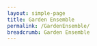 ```yaml
---
layout: simple-page
title: Garden Ensemble
permalink: /GardenEnsemble/
breadcrumb: Garden Ensemble
---
```

